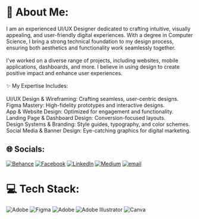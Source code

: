 # 💫 About Me:
I am an experienced UI/UX Designer dedicated to crafting intuitive, visually appealing, and user-friendly digital experiences. With a degree in Computer Science, I bring a strong technical foundation to my design process, ensuring both aesthetics and functionality work seamlessly together.<br><br>I've worked on a diverse range of projects, including websites, mobile applications, dashboards, and more. I believe in using design to create positive impact and enhance user experiences.<br><br>✨ My Expertise Includes:<br><br>UI/UX Design & Wireframing: Crafting seamless, user-centric designs.<br>Figma Mastery: High-fidelity prototypes and interactive designs.<br>App & Website Design: Optimized for engagement and functionality.<br>Landing Page & Dashboard Design: Conversion-focused layouts.<br>Design Systems & Branding: Style guides, typography, and color schemes.<br>Social Media & Banner Design: Eye-catching graphics for digital marketing.


## 🌐 Socials:
[![Behance](https://img.shields.io/badge/Behance-1769ff?logo=behance&logoColor=white)](https://behance.net/https://www.behance.net/aneesarasheed1) [![Facebook](https://img.shields.io/badge/Facebook-%231877F2.svg?logo=Facebook&logoColor=white)](https://facebook.com/https://www.facebook.com/profile.php?id=100094402136386) [![LinkedIn](https://img.shields.io/badge/LinkedIn-%230077B5.svg?logo=linkedin&logoColor=white)](https://linkedin.com/in/www.linkedin.com/in/aneesa-rasheed-5b4864296) [![Medium](https://img.shields.io/badge/Medium-12100E?logo=medium&logoColor=white)](https://medium.com/@https://medium.com/@aneesarasheedch) [![email](https://img.shields.io/badge/Email-D14836?logo=gmail&logoColor=white)](mailto:aneesarasheedch@gmail.com) 

# 💻 Tech Stack:
![Adobe](https://img.shields.io/badge/adobe-%23FF0000.svg?style=for-the-badge&logo=adobe&logoColor=white) ![Figma](https://img.shields.io/badge/figma-%23F24E1E.svg?style=for-the-badge&logo=figma&logoColor=white) ![Adobe](https://img.shields.io/badge/adobe-%23FF0000.svg?style=for-the-badge&logo=adobe&logoColor=white) ![Adobe Illustrator](https://img.shields.io/badge/adobe%20illustrator-%23FF9A00.svg?style=for-the-badge&logo=adobe%20illustrator&logoColor=white) ![Canva](https://img.shields.io/badge/Canva-%2300C4CC.svg?style=for-the-badge&logo=Canva&logoColor=white)



<!-- Proudly created with GPRM ( https://gprm.itsvg.in ) -->
